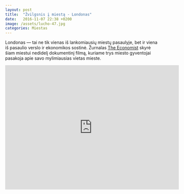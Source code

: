 ```yaml
---
layout: post
title:  "Žvilgsnis į miestą - Londonas"
date:   2016-11-07 22:38 +0200
image: /assets/lucho-47.jpg
categories: Miestas
---
```

<p>Londonas — tai ne tik vienas iš lankomiausių miestų pasaulyje, bet ir viena iš pasaulio verslo ir ekonomikos sostinė. Žurnalas <a href="http://www.economist.com" target="_blank">The Economist</a> skyrė šiam miestui nedidelį dokumentinį filmą, kuriame trys miesto gyventojai pasakoja apie savo mylimiausias vietas mieste.</p>

<iframe width="560" height="400" src="https://www.youtube.com/embed/_B-FDiitAOE" frameborder="0" allowfullscreen></iframe>
